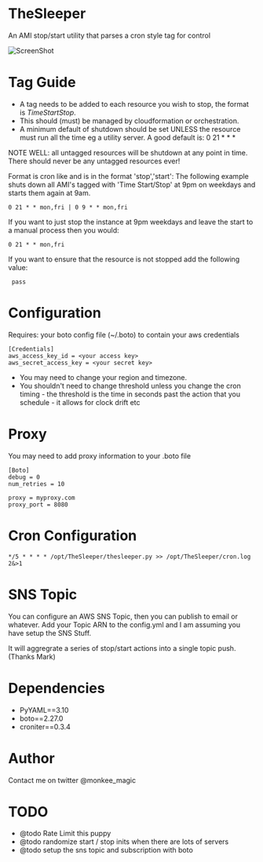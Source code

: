 TheSleeper
==========

An AMI stop/start utility that parses a cron style tag for control

![ScreenShot](https://raw.github.com/monk-ee/TheSleeper/master/images/sleeper.png)

Tag Guide
==========
 + A tag needs to be added to each resource you wish to stop, the format is *TimeStartStop*.
 + This should (must) be managed by cloudformation or orchestration.
 + A minimum default of shutdown should be set UNLESS the resource must run all the time eg a utility server. A good default is: 0 21 * * *


NOTE WELL: all untagged resources will be shutdown at any point in time. There should never be any untagged resources ever!

Format is cron like and is in the format 'stop','start': The following example shuts down all AMI's tagged with 'Time Start/Stop' at 9pm on weekdays and starts them again at 9am.

    0 21 * * mon,fri | 0 9 * * mon,fri



If you want to just stop the instance  at 9pm weekdays and leave the start to a manual process then you would:

    0 21 * * mon,fri

If you want to ensure that the resource is not stopped add the following value:

     pass

Configuration
==========
Requires: your boto config file (~/.boto) to contain your aws credentials

    [Credentials]
    aws_access_key_id = <your access key>
    aws_secret_access_key = <your secret key>

 + You may need to change your region and timezone.
 + You shouldn't need to change threshold unless you change the cron timing -
     the threshold is the time in seconds past the action that you schedule  - it allows for clock drift etc

Proxy
==========
You may need to add proxy information to your .boto file

    [Boto]
    debug = 0
    num_retries = 10

    proxy = myproxy.com
    proxy_port = 8080


Cron Configuration
==========

    */5 * * * * /opt/TheSleeper/thesleeper.py >> /opt/TheSleeper/cron.log 2&>1

SNS Topic
==========
You can configure an AWS SNS Topic, then you can publish to email or whatever.
Add your Topic ARN to the config.yml and I am assuming you have setup the SNS Stuff.

It will aggregrate a series of stop/start actions into a single topic push. (Thanks Mark)

Dependencies
==========
 + PyYAML==3.10
 + boto==2.27.0
 + croniter==0.3.4


Author
==========
Contact me on twitter @monkee_magic

TODO
==========
 + @todo Rate Limit this puppy
 + @todo randomize start / stop inits when there are lots of servers
 + @todo setup the sns topic and subscription with boto